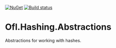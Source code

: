 [![NuGet](https://img.shields.io/nuget/v/Ofl.Hashing.Abstractions.svg)](https://www.nuget.org/packages/Ofl.Hashing.Abstractions/)
[![Build status](https://ci.appveyor.com/api/projects/status/iavytf2dauqt2m5r?svg=true)](https://ci.appveyor.com/project/OneFrameLink/ofl-hashing-abstractions)

# Ofl.Hashing.Abstractions
Abstractions for working with hashes.
